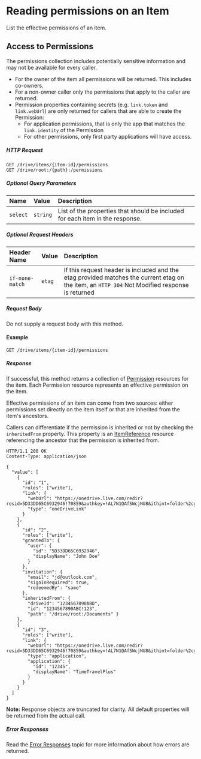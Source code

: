 # Reading permissions on an Item
List the effective permissions of an item.

## Access to Permissions

The permissions collection includes potentially sensitive information and may not
be available for every caller.

* For the owner of the item all permissions will be returned. This includes
  co-owners.
* For a non-owner caller only the permissions that apply to the caller are
  returned.
* Permission properties containing secrets (e.g. `link.token` and `link.webUrl`)
  are only returned for callers that are able to create the Permission:
    * For application permissions, that is only the app that matches the
      `link.identity` of the Permission
    * For other permissions, only first party applications will have access.


##### HTTP Request

```
GET /drive/items/{item-id}/permissions
GET /drive/root:/{path}:/permissions
```

##### Optional Query Parameters
| Name     | Value    | Description                                                                   |
|:---------|:---------|:------------------------------------------------------------------------------|
| `select` | `string` | List of the properties that should be included for each item in the response. |

##### Optional Request Headers
| Header Name     | Value  | Description                                                                                                                                    |
|:----------------|:-------|:-----------------------------------------------------------------------------------------------------------------------------------------------|
| `if-none-match` | `etag` | If this request header is included and the etag provided matches the current etag on the item, an `HTTP 304` Not Modified response is returned |


##### Request Body
Do not supply a request body with this method.

#### Example

<!-- { "blockType": "request", "name": "get-item-permissions" } -->
```
GET /drive/items/{item-id}/permissions
```

##### Response

If successful, this method returns a collection of
[Permission](../facets/permission_facet.md) resources for the item. Each Permission
resource represents an effective permission on the item.

Effective permissions of an item can come from two sources: either permissions
set directly on the item itself or that are inherited from the item's ancestors.

Callers can differentiate if the permission is inherited or not by checking the
`inheritedFrom` property. This property is an
[ItemReference](../resources/itemReference.md) resource referencing the ancestor that
the permission is inherited from.

<!-- {"blockType": "response", "@odata.type": "oneDrive.permission", "isCollection": true} -->
```http
HTTP/1.1 200 OK
Content-Type: application/json

{
  "value": [
    {
      "id": "1",
      "roles": ["write"],
      "link": {
        "webUrl": "https://onedrive.live.com/redir?resid=5D33DD65C6932946!70859&authkey=!AL7N1QAfSWcjNU8&ithint=folder%2cgif",
        "type": "oneDriveLink"
      }
    },
    {
      "id": "2",
      "roles": ["write"],
      "grantedTo": {
        "user": {
          "id": "5D33DD65C6932946",
          "displayName": "John Doe"
        }
      },
      "invitation": {
        "email": "jd@outlook.com",
        "signInRequired": true,
        "redeemedBy": "same"
      },
      "inheritedFrom": {
        "driveId": "1234567890ABD",
        "id": "1234567890ABC!123",
        "path": "/drive/root:/Documents" }
    },
    {
      "id": "3",
      "roles": ["write"],
      "link": {
        "webUrl": "https://onedrive.live.com/redir?resid=5D33DD65C6932946!70859&authkey=!AL7N1QAfSWcjNU8&ithint=folder%2cgif",
        "type": "application",
        "application": {
          "id": "12345",
          "displayName": "TimeTravelPlus"
        }
      }
    }
  ]
}
```

**Note:** Response objects are truncated for clarity. All default properties
will be returned from the actual call.


##### Error Responses

Read the [Error Responses][error-response] topic for more information about
how errors are returned.

[error-response]: ../misc/errors.md
